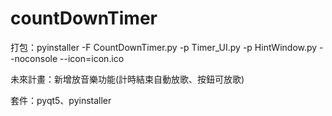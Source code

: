 # countDownTimer

打包：pyinstaller -F CountDownTimer.py -p Timer_UI.py -p HintWindow.py --noconsole --icon=icon.ico

未來計畫：新增放音樂功能(計時結束自動放歌、按鈕可放歌)

套件：pyqt5、pyinstaller
